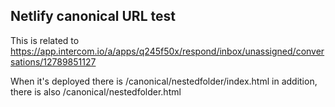## Netlify canonical URL test

This is related to https://app.intercom.io/a/apps/q245f50x/respond/inbox/unassigned/conversations/12789851127

When it's deployed there is /canonical/nestedfolder/index.html in addition, there is also /canonical/nestedfolder.html
